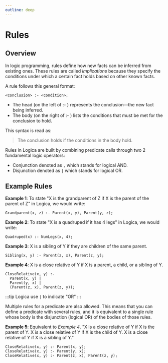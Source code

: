 ```yaml
---
outline: deep
---
```


# Rules

## Overview

In logic programming, rules define how new facts can be inferred from existing ones. These rules are called _implications_ because they specify the conditions under which a certain fact holds based on other known facts.

A rule follows this general format:

```
<conclusion> :- <condition>;
```
- The head (on the left of :- ) represents the conclusion—the new fact being inferred.
- The body (on the right of :- ) lists the conditions that must be met for the conclusion to hold.

This syntax is read as:

>The conclusion holds if the conditions in the body hold.

Rules in Logica are built by combining predicate calls through two 2 fundamental logic operators:
* Conjunction denoted as `,` which stands for logical AND.
* Disjunction denoted as `|` which stands for logical OR.

## Example Rules

**Example 1**: To state "X is the grandparent of Z if X is the parent of the parent of Z" in Logica, we would write:

```
Grandparent(x, z) :- Parent(x, y), Parent(y, z);
```

**Example 2**: To state "X is a quadruped if it has 4 legs" in Logica, we would write:

```
Quadruped(x) :- NumLegs(x, 4);
```

**Example 3**: X is a sibling of Y if they are children of the same parent.

```
Sibling(x, y) :- Parent(z, x), Parent(z, y);
```

**Example 4**: X is a close relative of Y if X is a parent, a child, or a sibling of Y.

```
CloseRelative(x, y) :-
  Parent(x, y) |
  Parent(y, x) |
  (Parent(z, x), Parent(z, y));
```

:::tip
Logica use `|` to indicate "OR"
:::

Multiple rules for a predicate are also allowed. This means that you can define a predicate with several rules, and it is equivalent to a single rule whose body is the disjunction (logical OR) of the bodies of those rules.

**Example 5**: Equivalent to _Example 4_.
"X is a close relative of Y if X is the parent of Y. X is a close relative of Y if X is the child of Y.
X is a close relative of Y if X is a sibling of Y."

```
CloseRelative(x, y) :- Parent(x, y);
CloseRelative(x, y) :- Parent(y, x);
CloseRelative(x, y) :- Parent(z, x), Parent(z, y);
```
